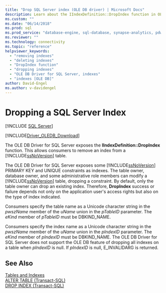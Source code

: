 ```yaml
---
title: "Drop SQL Server index (OLE DB driver) | Microsoft Docs"
description: Learn about the IIndexDefinition::DropIndex function in OLE DB Driver for SQL Server, which allows consumers to remove an index from a SQL Server table.
ms.custom: ""
ms.date: "06/14/2018"
ms.prod: sql
ms.prod_service: "database-engine, sql-database, synapse-analytics, pdw"
ms.reviewer: ""
ms.technology: connectivity
ms.topic: "reference"
helpviewer_keywords: 
  - "removing indexes"
  - "deleting indexes"
  - "DropIndex function"
  - "dropping indexes"
  - "OLE DB Driver for SQL Server, indexes"
  - "indexes [OLE DB]"
author: David-Engel
ms.author: v-davidengel
---
```

# Dropping a SQL Server Index
[!INCLUDE [SQL Server](../../../includes/applies-to-version/sql-asdb-asdbmi-asa-pdw.md)]

[!INCLUDE[Driver_OLEDB_Download](../../../includes/driver_oledb_download.md)]

  The OLE DB Driver for SQL Server exposes the **IIndexDefinition::DropIndex** function. This allows consumers to remove an index from a [!INCLUDE[ssNoVersion](../../../includes/ssnoversion-md.md)] table.  
  
 The OLE DB Driver for SQL Server exposes some [!INCLUDE[ssNoVersion](../../../includes/ssnoversion-md.md)] PRIMARY KEY and UNIQUE constraints as indexes. The table owner, database owner, and some administrative role members can modify a [!INCLUDE[ssNoVersion](../../../includes/ssnoversion-md.md)] table, dropping a constraint. By default, only the table owner can drop an existing index. Therefore, **DropIndex** success or failure depends not only on the application user's access rights but also on the type of index indicated.  
  
 Consumers specify the table name as a Unicode character string in the *pwszName* member of the *uName* union in the *pTableID* parameter. The *eKind* member of *pTableID* must be DBKIND_NAME.  
  
 Consumers specify the index name as a Unicode character string in the *pwszName* member of the *uName* union in the *pIndexID* parameter. The *eKind* member of *pIndexID* must be DBKIND_NAME. The OLE DB Driver for SQL Server does not support the OLE DB feature of dropping all indexes on a table when *pIndexID* is null. If *pIndexID* is null, E_INVALIDARG is returned.  
  
## See Also  
 [Tables and Indexes](../../oledb/ole-db-tables-indexes/tables-and-indexes.md)   
 [ALTER TABLE &#40;Transact-SQL&#41;](../../../t-sql/statements/alter-table-transact-sql.md)   
 [DROP INDEX &#40;Transact-SQL&#41;](../../../t-sql/statements/drop-index-transact-sql.md)  
  
  
